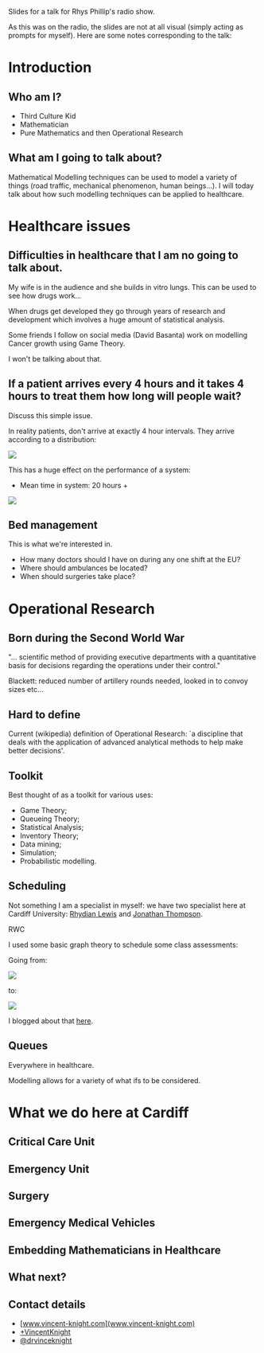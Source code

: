Slides for a talk for Rhys Phillip's radio show.

As this was on the radio, the slides are not at all visual (simply acting as prompts for myself).
Here are some notes corresponding to the talk:

# Introduction

## Who am I?

- Third Culture Kid
- Mathematician
- Pure Mathematics and then Operational Research

## What am I going to talk about?

Mathematical Modelling techniques can be used to model a variety of things (road traffic, mechanical phenomenon, human beings...).
I will today talk about how such modelling techniques can be applied to healthcare.

# Healthcare issues

## Difficulties in healthcare that I am no going to talk about.

My wife is in the audience and she builds in vitro lungs.
This can be used to see how drugs work...

When drugs get developed they go through years of research and development which involves a huge amount of statistical analysis.

Some friends I follow on social media (David Basanta) work on modelling Cancer growth using Game Theory.

I won't be talking about that.

## If a patient arrives every 4 hours and it takes 4 hours to treat them how long will people wait?

Discuss this simple issue.

In reality patients, don't arrive at exactly 4 hour intervals. They arrive according to a distribution:

![](./Images/exponentialdistribution.png)

This has a huge effect on the performance of a system:

- Mean time in system: 20 hours +

![](./Images/simulation.png)

## Bed management

This is what we're interested in.

- How many doctors should I have on during any one shift at the EU?
- Where should ambulances be located?
- When should surgeries take place?


# Operational Research

## Born during the Second World War

"... scientific method of providing executive departments with a quantitative basis for decisions regarding the operations under their control."

Blackett: reduced number of artillery rounds needed, looked in to convoy sizes etc...

## Hard to define

Current (wikipedia) definition of Operational Research: `a discipline that deals with the application of advanced analytical methods to help make better decisions'.

## Toolkit

Best thought of as a toolkit for various uses:

- Game Theory;
- Queueing Theory;
- Statistical Analysis;
- Inventory Theory;
- Data mining;
- Simulation;
- Probabilistic modelling.

## Scheduling

Not something I am a specialist in myself: we have two specialist here at Cardiff University: [Rhydian Lewis](http://www.cardiff.ac.uk/maths/contactsandpeople/profiles/lewisr9.html) and [Jonathan Thompson](http://www.cardiff.ac.uk/maths/contactsandpeople/profiles/thompsonjm1.html).

RWC

I used some basic graph theory to schedule some class assessments:

Going from:

![](Images/constraints.png)

to:

![](Images/solution.png)

I blogged about that [here](http://drvinceknight.blogspot.co.uk/2014/03/scheduling-group-presentations-using.html).


## Queues

Everywhere in healthcare.

Modelling allows for a variety of what ifs to be considered.

# What we do here at Cardiff

## Critical Care Unit

## Emergency Unit

## Surgery

## Emergency Medical Vehicles

## Embedding Mathematicians in Healthcare

## What next?

## Contact details

- [www.vincent-knight.com](www.vincent-knight.com)
- [+VincentKnight](https://plus.google.com/+VincentKnight/posts)
- [@drvinceknight](https://twitter.com/drvinceknight)
